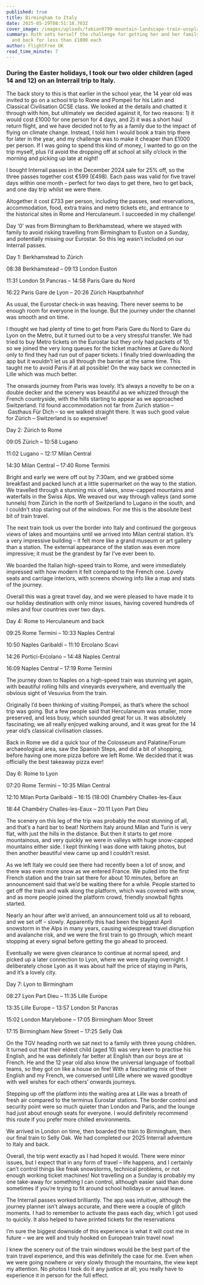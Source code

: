 ```yaml
---
published: true
title: Birmingham to Italy
date: 2025-05-29T08:51:18.703Z
cover_image: /images/uploads/fabian9799-mountain-landscape-train-unsplash.jpg
summary: Ruth sets herself the challenge for getting her and her family to Italy
  and back for less than £1000 each
author: FlightFree UK
read_time_minute: 7
---
```

### During the Easter holidays, I took our two older children (aged 14 and 12) on an Interrail trip to Italy. 

The back story to this is that earlier in the school year, the 14 year old was invited to go on a school trip to Rome and Pompeii for his Latin and Classical Civilisation GCSE class. We looked at the details and chatted it through with him, but ultimately we decided against it, for two reasons: 1) it would cost £1000 for one person for 4 days, and 2) it was a short haul return flight, and we have decided not to fly as a family due to the impact of flying on climate change. Instead, I told him I would book a train trip there for later in the year, and my challenge was to make it cheaper than £1000 per person. If I was going to spend this kind of money, I wanted to go on the trip myself, plus I’d avoid the dropping off at school at silly o’clock in the morning and picking up late at night!



I bought Interrail passes in the December 2024 sale for 25% off, so the three passes together cost €599 (£498). Each pass was valid for five travel days within one month – perfect for two days to get there, two to get back, and one day trip whilst we were there. 



Altogether it cost £733 per person, including the passes, seat reservations, accommodation, food, extra trains and metro tickets etc, and entrance to the historical sites in Rome and Herculaneum. I succeeded in my challenge! 



Day ‘0’ was from Birmingham to Berkhamstead, where we stayed with family to avoid risking travelling from Birmingham to Euston on a Sunday, and potentially missing our Eurostar. So this leg wasn’t included on our Interrail passes.



Day 1: Berkhamstead to Zürich



08:38 Berkhamstead – 09:13 London Euston

11:31 London St Pancras – 14:58 Paris Gare du Nord

16:22 Paris Gare de Lyon – 20:26 Zürich Hauptbahnhof



As usual, the Eurostar check-in was heaving. There never seems to be enough room for everyone in the lounge. But the journey under the channel was smooth and on time. 



I thought we had plenty of time to get from Paris Gare du Nord to Gare du Lyon on the Metro, but it turned out to be a very stressful transfer. We had tried to buy Metro tickets on the Eurostar but they only had packets of 10, so we joined the very long queues for the ticket machines at Gare du Nord only to find they had run out of paper tickets. I finally tried downloading the app but it wouldn’t let us all through the barrier at the same time. This taught me to avoid Paris if at all possible! On the way back we connected in Lille which was much better.



The onwards journey from Paris was lovely. It’s always a novelty to be on a double decker and the scenery was beautiful as we whizzed through the French countryside, with the hills starting to appear as we approached Switzerland. I’d found accommodation not far from Zurich station – Gasthaus Für Dich – so we walked straight there. It was such good value for Zürich – Switzerland is so expensive! 



Day 2: Zürich to Rome

09:05 Zürich – 10:58 Lugano

11:02 Lugano – 12:17 Milan Central 

14:30 Milan Central – 17:40 Rome Termini



Bright and early we were off out by 7:30am, and we grabbed some breakfast and packed lunch at a little supermarket on the way to the station. We travelled through a stunning mix of lakes, snow-capped mountains and waterfalls in the Swiss Alps. We weaved our way through valleys (and some tunnels) from Zürich in the north of Switzerland to Lugano in the south, and I couldn’t stop staring out of the windows. For me this is the absolute best bit of train travel. 



The next train took us over the border into Italy and continued the gorgeous views of lakes and mountains until we arrived into Milan central station. It’s a very impressive building – it felt more like a grand museum or art gallery than a station. The external appearance of the station was even more impressive; it must be the grandest by far I’ve ever been to. 



We boarded the Italian high-speed train to Rome, and were immediately impressed with how modern it felt compared to the French one. Lovely seats and carriage interiors, with screens showing info like a map and stats of the journey.



Overall this was a great travel day, and we were pleased to have made it to our holiday destination with only minor issues, having covered hundreds of miles and four countries over two days.



Day 4: Rome to Herculaneum and back

09:25 Rome Termini – 10:33 Naples Central

10:50 Naples Garibaldi – 11:10 Ercolano Scavi

14:26 Portici-Ercolano – 14:48 Naples Central

16:09 Naples Central – 17:19 Rome Termini



The journey down to Naples on a high-speed train was stunning yet again, with beautiful rolling hills and vineyards everywhere, and eventually the obvious sight of Vesuvius from the train. 



Originally I’d been thinking of visiting Pompeii, as that’s where the school trip was going. But a few people said that Herculaneum was smaller, more preserved, and less busy, which sounded great for us. It was absolutely fascinating; we all really enjoyed walking around, and it was great for the 14 year old’s classical civilisation classes. 



Back in Rome we did a quick tour of the Colosseum and Palatine/Forum archaeological area, saw the Spanish Steps, and did a bit of shopping, before having one more pizza before we left Rome. We decided that it was officially the best takeaway pizza ever! 



Day 6: Rome to Lyon

07:20 Rome Termini – 10:35 Milan Central

12:10 Milan Porta Garibaldi – 16:15 (18:00) Chambéry Challes-les-Eaux

18:44 Chambéry Challes-les-Eaux – 20:11 Lyon Part Dieu



The scenery on this leg of the trip was probably the most stunning of all, and that’s a hard bar to beat! Northern Italy around Milan and Turin is very flat, with just the hills in the distance. But then it starts to get more mountainous, and very quickly we were in valleys with huge snow-capped mountains either side. I kept thinking I was done with taking photos, but then another beautiful view came up and I couldn’t resist.  



As we left Italy we could see there had recently been a lot of snow, and there was even more snow as we entered France. We pulled into the first French station and the train sat there for about 10 minutes, before an announcement said that we’d be waiting there for a while. People started to get off the train and walk along the platform, which was covered with snow, and as more people joined the platform crowd, friendly snowball fights started. 



Nearly an hour after we’d arrived, an announcement told us all to reboard, and we set off – slowly. Apparently this had been the biggest April snowstorm in the Alps in many years, causing widespread travel disruption and avalanche risk, and we were the first train to go through, which meant stopping at every signal before getting the go ahead to proceed.



Eventually we were given clearance to continue at normal speed, and picked up a later connection to Lyon, where we were staying overnight. I deliberately chose Lyon as it was about half the price of staying in Paris, and it’s a lovely city.



Day 7: Lyon to Birmingham

08:27 Lyon Part Dieu – 11:35 Lille Europe

13:35 Lille Europe – 13:57 London St Pancras

15:02 London Marylebone – 17:05 Birmingham Moor Street

17:15 Birmingham New Street – 17:25 Selly Oak



On the TGV heading north we sat next to a family with three young children. It turned out that their eldest child (aged 10) was very keen to practise his English, and he was definitely far better at English than our boys are at French. He and the 12 year old also know the universal language of football teams, so they got on like a house on fire! With a fascinating mix of their English and my French, we conversed until Lille where we waved goodbye with well wishes for each others’ onwards journeys.



Stepping up off the platform into the waiting area at Lille was a breath of fresh air compared to the terminus Eurostar stations. The border control and security point were so much quieter than London and Paris, and the lounge had just about enough seats for everyone. I would definitely recommend this route if you prefer more chilled environments.



We arrived in London on time, then boarded the train to Birmingham, then our final train to Selly Oak. We had completed our 2025 Interrail adventure to Italy and back.



Overall, the trip went exactly as I had hoped it would. There were minor issues, but I expect that in any form of travel – life happens, and I certainly can’t control things like freak snowstorms, technical problems, or not enough working ticket machines! Not travelling on a Sunday is probably my one take-away for something I can control, although easier said than done sometimes if you’re trying to fit around school holidays or annual leave.



The Interrail passes worked brilliantly. The app was intuitive, although the journey planner isn’t always accurate, and there were a couple of glitch moments. I had to remember to activate the pass each day, which I got used to quickly. It also helped to have printed tickets for the reservations

I’m sure the biggest downside of this experience is what it will cost me in future – we are well and truly hooked on European train travel now! 



I knew the scenery out of the train windows would be the best part of the train travel experience, and this was definitely the case for me. Even when we were going nowhere or very slowly through the mountains, the view kept my attention. No photos I took do it any justice at all; you really have to experience it in person for the full effect.